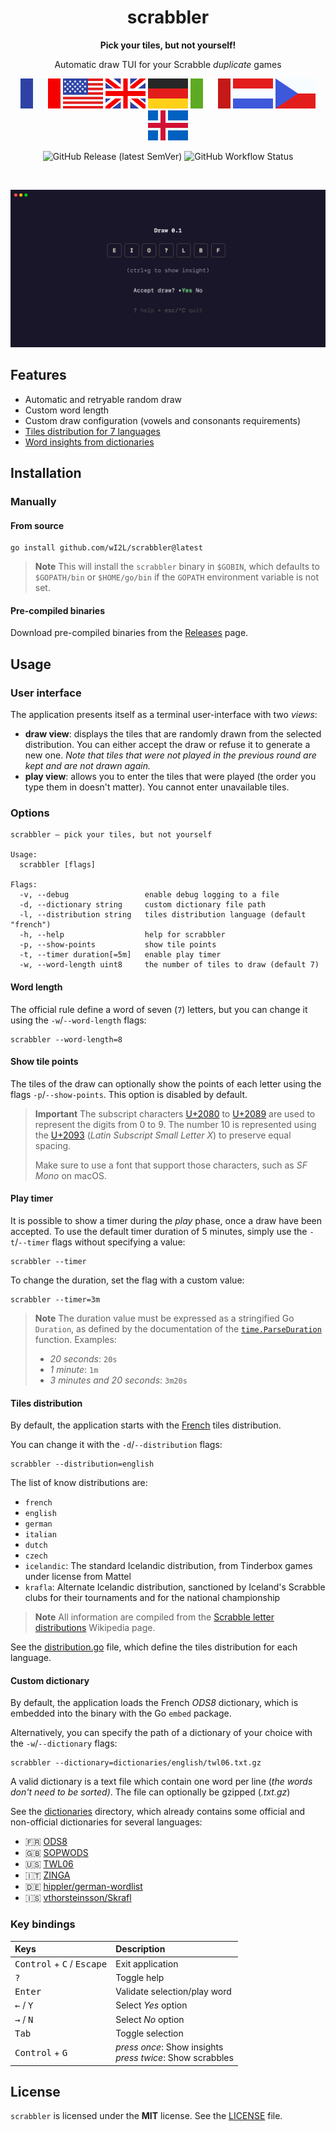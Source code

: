 <h1 align=center>scrabbler</h1>

<p align=center><b>Pick your tiles, but not yourself!</b></p>
<p align=center>Automatic draw TUI for your Scrabble <i>duplicate</i> games</p>
<p align=center>
    <img alt="French" src="https://raw.githubusercontent.com/Yummygum/flagpack-core/main/svg/l/FR.svg">
    <img alt="English (US)" src="https://raw.githubusercontent.com/Yummygum/flagpack-core/main/svg/l/US.svg">
    <img alt="English (UK)" src="https://raw.githubusercontent.com/Yummygum/flagpack-core/main/svg/l/GB-NIR.svg">
    <img alt="German" src="https://raw.githubusercontent.com/Yummygum/flagpack-core/main/svg/l/DE.svg">
    <img alt="Italian" src="https://raw.githubusercontent.com/Yummygum/flagpack-core/main/svg/l/IT.svg">
    <img alt="Dutch" src="https://raw.githubusercontent.com/Yummygum/flagpack-core/main/svg/l/NL.svg">
    <img alt="Czech" src="https://raw.githubusercontent.com/Yummygum/flagpack-core/main/svg/l/CZ.svg">
    <img alt="Icelandic" src="https://raw.githubusercontent.com/Yummygum/flagpack-core/main/svg/l/IS.svg">
</p>
<p align=center>
    <img alt="GitHub Release (latest SemVer)" src="https://img.shields.io/github/v/release/wI2L/scrabbler">
    <img alt="GitHub Workflow Status" src="https://img.shields.io/github/actions/workflow/status/wI2L/scrabbler/ci.yml">
</p>
<br/>

![](https://github.com/wI2L/scrabbler/blob/master/scrabbler.gif)

## Features

- Automatic and retryable random draw
- Custom word length
- Custom draw configuration (vowels and consonants requirements)
- [Tiles distribution for 7 languages](#tiles-distribution)
- [Word insights from dictionaries](#custom-dictionary)

## Installation

### Manually

#### From source

```shell
go install github.com/wI2L/scrabbler@latest
```

> **Note**
> This will install the `scrabbler` binary in `$GOBIN`, which defaults to `$GOPATH/bin` or `$HOME/go/bin` if the `GOPATH` environment variable is not set.

#### Pre-compiled binaries

Download pre-compiled binaries from the [Releases](https://github.com/wI2L/scrabbler/releases) page.

## Usage

### User interface

The application presents itself as a terminal user-interface with two *views*:

- **draw view**: displays the tiles that are randomly drawn from the selected distribution. You can either accept the draw or refuse it to generate a new one. *Note that tiles that were not played in the previous round are kept and are not drawn again.*
- **play view**: allows you to enter the tiles that were played (the order you type them in doesn't matter). You cannot enter unavailable tiles.

### Options

```text
scrabbler — pick your tiles, but not yourself

Usage:
  scrabbler [flags]

Flags:
  -v, --debug                 enable debug logging to a file
  -d, --dictionary string     custom dictionary file path
  -l, --distribution string   tiles distribution language (default "french")
  -h, --help                  help for scrabbler
  -p, --show-points           show tile points
  -t, --timer duration[=5m]   enable play timer
  -w, --word-length uint8     the number of tiles to draw (default 7)
```

#### Word length

The official rule define a word of seven (`7`) letters, but you can change it using the `-w`/`--word-length` flags:

```shell
scrabbler --word-length=8
```

#### Show tile points

The tiles of the draw can optionally show the points of each letter using the flags `-p`/`--show-points`. This option is disabled by default.

> **Important**
> The subscript characters [U+2080](https://www.compart.com/en/unicode/U+2080) to [U+2089](https://www.compart.com/en/unicode/U+2089) are used to represent the digits from 0 to 9. The number 10 is represented using the [U+2093](https://www.compart.com/en/unicode/U+2093) (*Latin Subscript Small Letter X*) to preserve equal spacing.
>
> Make sure to use a font that support those characters, such as *SF Mono* on macOS.

#### Play timer

It is possible to show a timer during the *play* phase, once a draw have been accepted. To use the default timer duration of 5 minutes, simply use the `-t`/`--timer` flags without specifying a value:

```shell
scrabbler --timer
```

To change the duration, set the flag with a custom value:

```shell
scrabbler --timer=3m
```

> **Note**
> The duration value must be expressed as a stringified Go `Duration`, as defined by the documentation of the [`time.ParseDuration`](https://pkg.go.dev/time#ParseDuration) function.
> Examples:
>
> - *20 seconds*: `20s`
> - *1 minute*: `1m`
> - *3 minutes and 20 seconds*: `3m20s`

#### Tiles distribution

By default, the application starts with the [French](https://en.wikipedia.org/wiki/Scrabble_letter_distributions#French) tiles distribution.

You can change it with the `-d`/`--distribution` flags:

```shell
scrabbler --distribution=english
```

The list of know distributions are:

- `french`
- `english`
- `german`
- `italian`
- `dutch`
- `czech`
- `icelandic`: The standard Icelandic distribution, from Tinderbox games under license from Mattel
- `krafla`: Alternate Icelandic distribution, sanctioned by Iceland's Scrabble clubs for their tournaments and for the national championship

> **Note**
> All information are compiled from the [Scrabble letter distributions](https://en.wikipedia.org/wiki/Scrabble_letter_distributions#Indonesian) Wikipedia page.

See the [distribution.go](https://github.com/wI2L/scrabbler/blob/master/cmd/distribution.go) file, which define the tiles distribution for each language.

#### Custom dictionary

By default, the application loads the French *ODS8* dictionary, which is embedded into the binary with the Go `embed` package.

Alternatively, you can specify the path of a dictionary of your choice with the `-w`/`--dictionary` flags:

```shell
scrabbler --dictionary=dictionaries/english/twl06.txt.gz
```

A valid dictionary is a text file which contain one word per line (*the words don't need to be sorted)*. The file can optionally be gzipped (*.txt.gz*)

See the [dictionaries](https://github.com/wI2L/scrabbler/tree/master/cmd/dictionaries) directory, which already contains some official and non-official dictionaries for several languages:

- 🇫🇷 [ODS8](https://en.wikipedia.org/wiki/L%27Officiel_du_jeu_Scrabble)
- 🇬🇧 [SOPWODS](https://en.wikipedia.org/wiki/Collins_Scrabble_Words)
- 🇺🇸 [TWL06](https://en.wikipedia.org/wiki/NASPA_Word_List)
- 🇮🇹 [ZINGA](https://www.listediparole.it/tutteleparole.txt)
- 🇩🇪 [hippler/german-wordlist](https://github.com/hippler/german-wordlist)
- 🇮🇸 [vthorsteinsson/Skrafl](https://github.com/vthorsteinsson/Skrafl)

### Key bindings

| Keys                                                  | Description                                                  |
|:------------------------------------------------------|:-------------------------------------------------------------|
| <kbd>Control</kbd> + <kbd>C</kbd> / <kbd>Escape</kbd> | Exit application                                             |
| <kbd>?</kbd>                                          | Toggle help                                                  |
| <kbd>Enter</kbd>                                      | Validate selection/play word                                 |
| <kbd>←</kbd> / <kbd>Y</kbd>                           | Select *Yes* option                                          |
| <kbd>→</kbd> / <kbd>N</kbd>                           | Select *No* option                                           |
| <kbd>Tab</kbd>                                        | Toggle selection                                             |
| <kbd>Control</kbd> + <kbd>G</kbd>                     | *press once*: Show insights<br>*press twice*: Show scrabbles |

## License

`scrabbler` is licensed under the **MIT** license. See the [LICENSE](LICENSE) file.